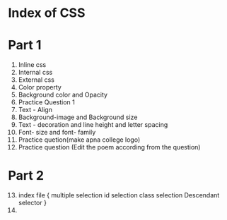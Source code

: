 # Index of CSS
# Part 1
1. Inline css
2. Internal css
3. External css
4. Color property
5. Background color and Opacity
6. Practice Question 1
7. Text - Align
8. Background-image and Background size
9. Text - decoration and line height and letter spacing
10. Font- size and font- family
11. Practice quetion(make apna college logo)
12. Practice question (Edit the poem according from the question)

# Part 2
13. index file
{
    multiple selection
    id selection
    class selection
    Descendant selector
}
14. 
